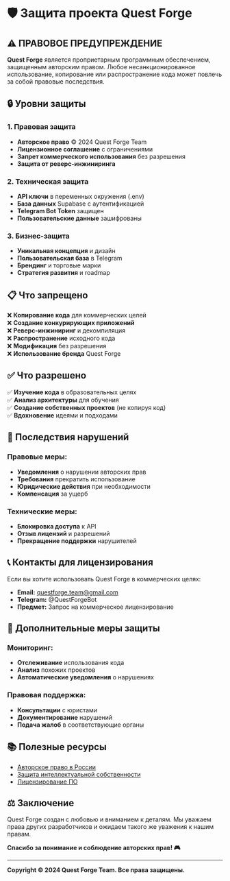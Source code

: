 # 🛡️ Защита проекта Quest Forge

## ⚠️ ПРАВОВОЕ ПРЕДУПРЕЖДЕНИЕ

**Quest Forge** является проприетарным программным обеспечением, защищенным авторским правом. 
Любое несанкционированное использование, копирование или распространение кода может повлечь 
за собой правовые последствия.

## 🔒 Уровни защиты

### 1. **Правовая защита**
- **Авторское право** © 2024 Quest Forge Team
- **Лицензионное соглашение** с ограничениями
- **Запрет коммерческого использования** без разрешения
- **Защита от реверс-инжиниринга**

### 2. **Техническая защита**
- **API ключи** в переменных окружения (.env)
- **База данных** Supabase с аутентификацией
- **Telegram Bot Token** защищен
- **Пользовательские данные** зашифрованы

### 3. **Бизнес-защита**
- **Уникальная концепция** и дизайн
- **Пользовательская база** в Telegram
- **Брендинг** и торговые марки
- **Стратегия развития** и roadmap

## 📋 Что запрещено

❌ **Копирование кода** для коммерческих целей  
❌ **Создание конкурирующих приложений**  
❌ **Реверс-инжиниринг** и декомпиляция  
❌ **Распространение** исходного кода  
❌ **Модификация** без разрешения  
❌ **Использование бренда** Quest Forge  

## ✅ Что разрешено

✅ **Изучение кода** в образовательных целях  
✅ **Анализ архитектуры** для обучения  
✅ **Создание собственных проектов** (не копируя код)  
✅ **Вдохновение** идеями и подходами  

## 🚨 Последствия нарушений

### **Правовые меры:**
- **Уведомления** о нарушении авторских прав
- **Требования** прекратить использование
- **Юридические действия** при необходимости
- **Компенсация** за ущерб

### **Технические меры:**
- **Блокировка доступа** к API
- **Отзыв лицензий** и разрешений
- **Прекращение поддержки** нарушителей

## 📞 Контакты для лицензирования

Если вы хотите использовать Quest Forge в коммерческих целях:

- **Email:** questforge.team@gmail.com
- **Telegram:** @QuestForgeBot
- **Предмет:** Запрос на коммерческое лицензирование

## 🔐 Дополнительные меры защиты

### **Мониторинг:**
- **Отслеживание** использования кода
- **Анализ** похожих проектов
- **Автоматические уведомления** о нарушениях

### **Правовая поддержка:**
- **Консультации** с юристами
- **Документирование** нарушений
- **Подача жалоб** в соответствующие органы

## 📚 Полезные ресурсы

- [Авторское право в России](https://rospatent.gov.ru/)
- [Защита интеллектуальной собственности](https://www.wipo.int/)
- [Лицензирование ПО](https://opensource.org/)

## ⚖️ Заключение

Quest Forge создан с любовью и вниманием к деталям. Мы уважаем права других разработчиков 
и ожидаем такого же уважения к нашим правам. 

**Спасибо за понимание и соблюдение авторских прав! 🎮**

---

**Copyright © 2024 Quest Forge Team. Все права защищены.**
